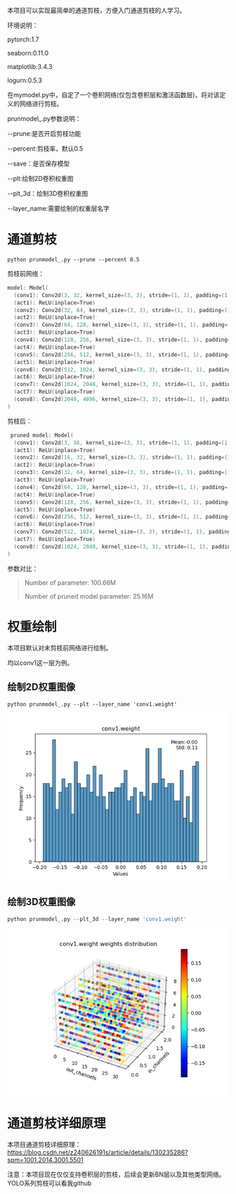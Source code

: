 本项目可以实现最简单的通道剪枝，方便入门通道剪枝的人学习。

环境说明：

pytorch:1.7

seaborn:0.11.0

matplotlib:3.4.3

logurn:0.5.3



在mymodel.py中，自定了一个卷积网络(仅包含卷积层和激活函数层)，将对该定义的网络进行剪枝。

prunmodel_.py参数说明：

--prune:是否开启剪枝功能

--percent:剪枝率，默认0.5

--save：是否保存模型

--plt:绘制2D卷积权重图

--plt_3d：绘制3D卷积权重图

--layer_name:需要绘制的权重层名字



# 通道剪枝

```shell
python prunmodel_.py --prune --percent 0.5
```

剪枝前网络：

```powershell
model: Model(
  (conv1): Conv2d(3, 32, kernel_size=(3, 3), stride=(1, 1), padding=(1, 1), bias=False)
  (act1): ReLU(inplace=True)
  (conv2): Conv2d(32, 64, kernel_size=(3, 3), stride=(1, 1), padding=(1, 1), bias=False)
  (act2): ReLU(inplace=True)
  (conv3): Conv2d(64, 128, kernel_size=(3, 3), stride=(1, 1), padding=(1, 1), bias=False)
  (act3): ReLU(inplace=True)
  (conv4): Conv2d(128, 256, kernel_size=(3, 3), stride=(1, 1), padding=(1, 1), bias=False)
  (act4): ReLU(inplace=True)
  (conv5): Conv2d(256, 512, kernel_size=(3, 3), stride=(1, 1), padding=(1, 1), bias=False)
  (act5): ReLU(inplace=True)
  (conv6): Conv2d(512, 1024, kernel_size=(3, 3), stride=(1, 1), padding=(1, 1), bias=False)
  (act6): ReLU(inplace=True)
  (conv7): Conv2d(1024, 2048, kernel_size=(3, 3), stride=(1, 1), padding=(1, 1), bias=False)
  (act7): ReLU(inplace=True)
  (conv8): Conv2d(2048, 4096, kernel_size=(3, 3), stride=(1, 1), padding=(1, 1), bias=False)
)

```

剪枝后：

```powershell
 pruned model: Model(
  (conv1): Conv2d(3, 16, kernel_size=(3, 3), stride=(1, 1), padding=(1, 1), bias=False)
  (act1): ReLU(inplace=True)
  (conv2): Conv2d(16, 32, kernel_size=(3, 3), stride=(1, 1), padding=(1, 1), bias=False)
  (act2): ReLU(inplace=True)
  (conv3): Conv2d(32, 64, kernel_size=(3, 3), stride=(1, 1), padding=(1, 1), bias=False)
  (act3): ReLU(inplace=True)
  (conv4): Conv2d(64, 128, kernel_size=(3, 3), stride=(1, 1), padding=(1, 1), bias=False)
  (act4): ReLU(inplace=True)
  (conv5): Conv2d(128, 256, kernel_size=(3, 3), stride=(1, 1), padding=(1, 1), bias=False)
  (act5): ReLU(inplace=True)
  (conv6): Conv2d(256, 512, kernel_size=(3, 3), stride=(1, 1), padding=(1, 1), bias=False)
  (act6): ReLU(inplace=True)
  (conv7): Conv2d(512, 1024, kernel_size=(3, 3), stride=(1, 1), padding=(1, 1), bias=False)
  (act7): ReLU(inplace=True)
  (conv8): Conv2d(1024, 2048, kernel_size=(3, 3), stride=(1, 1), padding=(1, 1), bias=False)
)

```

参数对比：

> Number of parameter: 100.66M
>
> Number of pruned model parameter: 25.16M

# 权重绘制

本项目默认对未剪枝前网络进行绘制。

均以conv1这一层为例。

## 绘制2D权重图像

```shell
python prunmodel_.py --plt --layer_name 'conv1.weight' 
```

<p align="center">
  <img src="conv1_2d.png" />
</p>

## 绘制3D权重图像

```python
python prunmodel_.py --plt_3d --layer_name 'conv1.weight' 
```



<p align="center">
  <img src="conv1_3d.png" />
</p>

# 通道剪枝详细原理

本项目通道剪枝详细原理：https://blog.csdn.net/z240626191s/article/details/130235286?spm=1001.2014.3001.5501

注意：本项目现在仅仅支持卷积层的剪枝，后续会更新BN层以及其他类型网络。YOLO系列剪枝可以看我github




